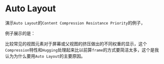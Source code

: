 #  Auto Layout

演示`Auto Layout`的`Content Compression Resistance Priority`的例子，

例子展示的是：

比较常见的视图元素对于屏幕或父视图的挤压做出的不同权重的显示，这个`Compression`特性和`Hugging`处理起来比以前算`frame`的方式要简洁太多，这个是我认为为什么要用`Auto Layout`的主要原因。

